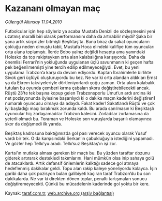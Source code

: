 # Kazananı olmayan maç

*Gülengül Altınsay 11.04.2010*

<div class="yazi"><p>Futbolcular için hep söyleriz ya acaba Mustafa Denizli de sözleşmesini yeni uzatmış moralli biri olarak performansını daha da artırabilir miydi? Şaka bir yana artık sürprizler bitmişti Beşiktaş’ta. Buna biraz da sakat oyuncuların çokluğu neden olmuştu tabii, Mustafa Hoca elindeki kalifiye tüm oyuncuları orta alana toplamıştı. İlerde Bobo yalnız değildi hesapta ama yanındaki Holosko da top rakipteyken orta alan kalabalığına karışıyordu. Daha da önemlisi Ferrari’nin yokluğunda uygulanan üçlü savunmanın ki geçen hafta pek beğenilmemişti yine tercih edilip edilmeyeceğiydi. Evet, bu yeni uygulama Trabzon’a karşı da devam ediyordu. Kaptan İbrahimlerle birlikte Sivok geri üçlüyü oluşturuyordu bu kez. Ne var ki orta alandan aldıkları Ernst ya da Ekrem takviyeleriyle dörtleniyorlardı çoğu zaman. Orta alanı kalabalık tutulan bu oyunda çemberi kırma çabaları skoru değiştirebilecekti ancak. Rüştü 23’te tek başına kopup gelen Trabzonsporlu Umut’un ardı ardına iki net pozisyonunda öylesine başarılıydı ki o dakika maçın kaderini değiştiren1 numaralı oyuncusu olmaya da adaydı. Fakat kader! Sakatlandı Rüştü ve çok iyi başladığı maçı bırakmak zorunda kaldı. Bu arada sanılmasın ki Beşiktaşlı oyuncular hiç zorlayamadılar Trabzon kalesini. Zorladılar zorlamasına da yeterli olmadı bu. Toraman ve Holosko son vuruşlarda başarılı olamayınca skor da değişmedi ilk yarıda.</p>
<p>Beşiktaş kadrosuna baktığımızda gol pası verecek oyuncu olarak Yusuf vardı bir tek. O da karşısındaki Serkan’ın çabukluğuyla istediğini yapamadı. Ve gözler hep Tello’yu aradı. Tello’suz Beşiktaş’ın işi zor.</p>
<p>Kartal’ın mutlaka alması gereken bir maçtı bu. Bu yüzden taraftar dozunu giderek artırarak destekledi takımlarını. Hani mümkün olsa inip sahaya golü de atacaklardı. Artık defansif önlemlerin kalktığı sadece gol atmaya hedeflenmiş dakikalar geldi. Topu alan rakip kaleye yöneliyordu kolayca. İşin garibi daha çok pozisyon bulan galibiyeti kaçıran taraf Trabzon’du bu son dakikalarda. Ne var ki direkten dönen toplar, penaltı tartışmaları sonucu değiştiremeyecekti. Çünkü bu mücadelenin kaderinde gol yoktu bir kere.</p></div>

Kaynak: [taraf.com.tr](http://www.taraf.com.tr:80/makale/10848.htm), [web.archive.org (arşiv bağlantısı)](http://web.archive.org/web/20100413125233/http://www.taraf.com.tr:80/makale/10848.htm)
